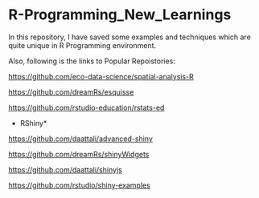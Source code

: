 # R-Programming_New_Learnings

In this repository, I have saved some examples and techniques which are quite unique in R Programming environment.

Also, following is the links to Popular Repoistories:

https://github.com/eco-data-science/spatial-analysis-R

https://github.com/dreamRs/esquisse

https://github.com/rstudio-education/rstats-ed


* RShiny*
  
https://github.com/daattali/advanced-shiny

https://github.com/dreamRs/shinyWidgets

https://github.com/daattali/shinyjs

https://github.com/rstudio/shiny-examples

